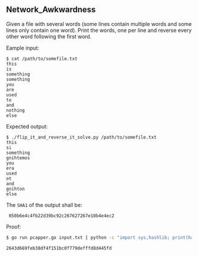 ## Network_Awkwardness

Given a file with several words (some lines contain multiple words and some lines only contain one word). Print the words, one per line and reverse every other word following the first word.

Eample input:

```
$ cat /path/to/somefile.txt
this
is
something
something
you
are
used
to
and
nothing
else
```

Expected output:

```
$ ./flip_it_and_reverse_it_solve.py /path/to/somefile.txt
this
si
something
gnihtemos
you
era
used
ot
and
gnihton
else
```

The `SHA1` of the output shall be:
```
 050b6e4c4fb22d39bc92c267627267e10b4e4ec2
```

Proof:

```bash
$ go run pcapper.go input.txt | python -c "import sys,hashlib; print(hashlib.sha1(sys.stdin.read().strip()).hexdigest())"

2643d669feb38df4f151bc0f779defffd8d445fd
```
